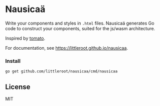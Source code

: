 # Nausicaä

Write your components and styles in `.html` files. Nausicaä generates Go code to construct your components, suited for the js/wasm architecture.

Inspired by [tomato][1].

For documentation, see https://littleroot.github.io/nausicaa.

### Install

```
go get github.com/littleroot/nausicaa/cmd/nausicaa
```

## License

MIT

[1]: https://github.com/donjaime/tomato

